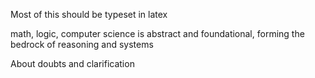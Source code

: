 Most of this should be typeset in latex

math, logic, computer science is abstract and foundational, forming the bedrock of reasoning and systems

About doubts and clarification